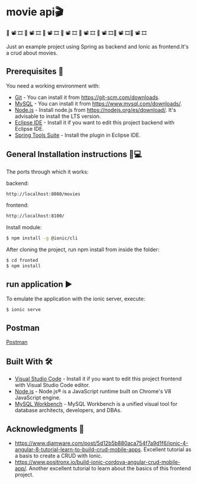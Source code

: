 
# movie api🎬
 🎥 📽 🎞 🎥 📽 🎞 🎥 📽 🎞 🎥 📽 🎞 🎥 📽 🎞 🎥 📽 🎞🎥 📽 🎞🎥 📽 🎞

Just an example project using Spring as backend and Ionic as frontend.It's a crud about movies.

## Prerequisites 📄


You need a working environment with:
* [Git](https://git-scm.com) - You can install it from https://git-scm.com/downloads.
* [MySQL](https://www.mysql.com) - You can install it from https://www.mysql.com/downloads/.
* [Node.js](https://nodejs.org) - Install node.js from https://nodejs.org/es/download/. It's advisable to install the LTS version.
* [Eclipse IDE](https://www.eclipse.org/) - Install it if you want to edit this project backend with Eclipse IDE.
* [Spring Tools Suite](https://spring.io/tools) - Install the plugin in Eclipse IDE.


## General Installation instructions 📱💻
The ports through which it works:

backend:
```bash
http://localhost:8080/movies
```
frontend:
```bash
http://localhost:8100/
```

Install module:
```bash
$ npm install -g @ionic/cli
```
After cloning the project, run npm install from inside the folder:

```bash
$ cd fronted
$ npm install 
```
## run application ▶️

To emulate the application with the ionic server, execute:

```bash
$ ionic serve
```

## Postman
[Postman](https://documenter.getpostman.com/view/12915900/TVRkZ7tZ)

## Built With 🛠️

* [Visual Studio Code](https://www.eclipse.org/) - Install it if you want to edit this project frontend with Visual Studio Code editor.
* [Node.js](https://nodejs.org/) - Node.js® is a JavaScript runtime built on Chrome's V8 JavaScript engine.
* [MySQL Workbench](https://www.mysql.com/products/workbench/) - MySQL Workbench is a unified visual tool for database architects, developers, and DBAs.


## Acknowledgments 👏

* https://www.djamware.com/post/5d12b5b880aca754f7a9d1f6/ionic-4-angular-8-tutorial-learn-to-build-crud-mobile-apps. Excellent tutorial as a basis to create a CRUD with Ionic.
* https://www.positronx.io/build-ionic-cordova-angular-crud-mobile-app/. Another excellent tutorial to learn about the basics of this frontend project.
